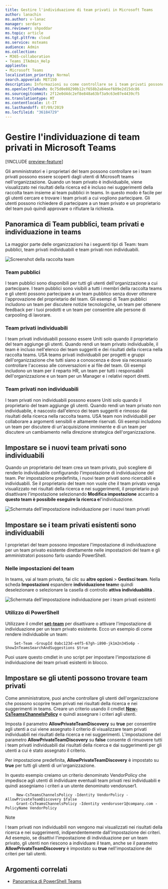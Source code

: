 ```yaml
---
title: Gestire l'individuazione di team privati in Microsoft Teams
author: lanachin
ms.author: v-lanac
manager: serdars
ms.reviewer: shpoddar
ms.topic: article
ms.tgt.pltfrm: cloud
ms.service: msteams
audience: Admin
ms.collection:
- M365-collaboration
- Teams_ITAdmin_Help
appliesto:
- Microsoft Teams
localization_priority: Normal
search.appverid: MET150
description: Informazioni su come controllare se i team privati possono essere scoperti dagli utenti di Microsoft teams tramite suggerimenti nella raccolta team e nei risultati della ricerca.
ms.openlocfilehash: 0c75d0e08290b12cf658b2a84eef609e2d15dc86
ms.sourcegitcommit: 2f12e0d4dc2ef8e848a63bf3a9c63e07e4439cf5
ms.translationtype: MT
ms.contentlocale: it-IT
ms.lasthandoff: 07/09/2019
ms.locfileid: "36184729"
---
```

# <a name="manage-discovery-of-private-teams-in-microsoft-teams"></a>Gestire l'individuazione di team privati in Microsoft Teams

[!INCLUDE [preview-feature](includes/preview-feature.md)]

Gli amministratori e i proprietari del team possono controllare se i team privati possono essere scoperti dagli utenti di Microsoft teams nell'organizzazione. Quando un team privato è individuabile, viene visualizzato nei risultati della ricerca ed è incluso nei suggerimenti della raccolta team insieme ai team pubblici in teams. In questo modo è facile per gli utenti cercare e trovare i team privati a cui vogliono partecipare. Gli utenti possono richiedere di partecipare a un team privato e un proprietario del team può quindi approvare o rifiutare la richiesta.

## <a name="overview-of-public-teams-private-teams-and-discovery-in-teams"></a>Panoramica di Team pubblici, team privati e individuazione in teams

La maggior parte delle organizzazioni ha i seguenti tipi di Team: team pubblici, team privati individuabili e team privati non individuabili.

![Screenshot della raccolta team](media/private-team-discovery-team-gallery.png)

### <a name="public-teams"></a>Team pubblici

I team pubblici sono disponibili per tutti gli utenti dell'organizzazione a cui partecipare. I team pubblici sono visibili a tutti i membri della raccolta teams e gli utenti possono partecipare a un team pubblico senza dover ottenere l'approvazione del proprietario del team. Gli esempi di Team pubblici includono un team per discutere notizie tecnologiche, un team per ottenere feedback per i tuoi prodotti e un team per consentire alle persone di carpooling di lavorare.

### <a name="discoverable-private-teams"></a>Team privati individuabili

I team privati individuabili possono essere Uniti solo quando il proprietario del team aggiunge gli utenti. Quando rendi un team privato individuabile, il team è incluso nell'elenco dei team suggeriti e dei risultati della ricerca nella raccolta teams. USA teams privati individuabili per progetti e gruppi dell'organizzazione che tutti siano a conoscenza e dove sia necessario controllare l'accesso alle conversazioni e ai file del team. Gli esempi includono un team per il reparto HR, un team per tutti i responsabili dell'organizzazione e un team per un Manager e i relativi report diretti.

### <a name="non-discoverable-private-teams"></a>Team privati non individuabili

I team privati non individuabili possono essere Uniti solo quando il proprietario del team aggiunge gli utenti. Quando rendi un team privato non individuabile, è nascosto dall'elenco dei team suggeriti e rimosso dai risultati della ricerca nella raccolta teams. USA team non individuabili per collaborare a argomenti sensibili e altamente riservati. Gli esempi includono un team per discutere di un'acquisizione imminente e di un team per discutere un cambiamento nella direzione strategica dell'organizzazione.

## <a name="set-whether-new-private-teams-are-discoverable"></a>Impostare se i nuovi team privati sono individuabili

Quando un proprietario del team crea un team privato, può scegliere di renderlo individuabile configurando l'impostazione di individuazione del team. Per impostazione predefinita, i nuovi team privati sono ricercabili e individuabili. Se il proprietario del team non vuole che il team privato venga visualizzato nei risultati della ricerca e nei suggerimenti, il proprietario può disattivare l'impostazione selezionando **Modifica impostazione** accanto a **questo team è possibile eseguire la ricerca e**l'individuazione.

![Schermata dell'impostazione individuazione per i nuovi team privati](media/private-team-discovery-new-team.png)

## <a name="set-whether-existing-private-teams-are-discoverable"></a>Impostare se i team privati esistenti sono individuabili

I proprietari del team possono impostare l'impostazione di individuazione per un team privato esistente direttamente nelle impostazioni del team e gli amministratori possono farlo usando PowerShell.

### <a name="in-team-settings"></a>Nelle impostazioni del team

In teams, vai al team privato, fai clic su **altre opzioni** > **Gestisci team**. Nella scheda **Impostazioni** espandere **individuazione team**e quindi deselezionare o selezionare la casella di controllo **attiva individuabilità** .

![Schermata dell'impostazione individuazione per i team privati esistenti](media/private-team-discovery-existing-team.png)

### <a name="using-powershell"></a>Utilizzo di PowerShell

Utilizzare il cmdlet **[set-team](https://docs.microsoft.com/powershell/module/teams/set-team?view=teams-ps)** per disattivare o attivare l'impostazione di individuazione per un team privato esistente. Ecco un esempio di come rendere individuabile un team:
```
    Set-Team -GroupId 0abc123d-e4f5-67gh-i890-jk1m2n345o6p -ShowInTeamsSearchAndSuggestions $true
```
Puoi usare questo cmdlet in uno script per impostare l'impostazione di individuazione dei team privati esistenti in blocco.

## <a name="set-whether-users-can-discover-private-teams"></a>Impostare se gli utenti possono trovare team privati

Come amministratore, puoi anche controllare gli utenti dell'organizzazione che possono scoprire team privati nei risultati della ricerca e nei suggerimenti in teams. Creare un criterio usando il cmdlet **[New-CsTeamsChannelsPolicy](https://docs.microsoft.com/powershell/module/skype/new-csteamschannelspolicy?view=skype-ps)** e quindi assegnare i criteri agli utenti.
 
Imposta il parametro **AllowPrivateTeamDiscovery** su **true** per consentire agli utenti a cui viene assegnato il criterio di visualizzare team privati individuabili nei risultati della ricerca e nei suggerimenti. L'impostazione del parametro **AllowPrivateTeamDiscovery** su **false** consente di rimuovere tutti i team privati individuabili dai risultati della ricerca e dai suggerimenti per gli utenti a cui è stato assegnato il criterio.

Per impostazione predefinita, **AllowPrivateTeamDiscovery** è impostato su **true** per tutti gli utenti di un'organizzazione.

In questo esempio creiamo un criterio denominato VendorPolicy che impedisce agli utenti di individuare eventuali team privati resi individuabili e quindi assegniamo i criteri a un utente denominato vendoruser1.
```
     New-CsTeamsChannelsPolicy -Identity VendorPolicy -AllowPrivateTeamDiscovery $false
     Grant-CsTeamsChannelsPolicy -Identity vendoruser1@company.com -PolicyName VendorPolicy
```

> [!NOTE]
> I team privati non individuabili non vengono mai visualizzati nei risultati della ricerca e nei suggerimenti, indipendentemente dall'impostazione dei criteri. Ad esempio, se disattivi l'impostazione di individuazione per un team privato, gli utenti non riescono a individuare il team, anche se il parametro **AllowPrivateTeamDiscovery** è impostato su **true** nell'impostazione dei criteri per tali utenti.

## <a name="related-topics"></a>Argomenti correlati
- [Panoramica di PowerShell Teams](teams-powershell-overview.md)
